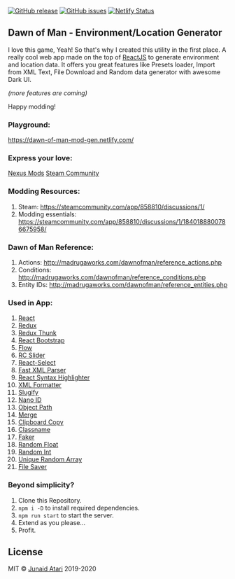 [![GitHub release](https://img.shields.io/github/v/release/blacksmoke26/dawn-of-man-generator)](https://github.com/blacksmoke26/dawn-of-man-generator/releases/latest) [![GitHub issues](https://img.shields.io/github/issues/blacksmoke26/dawn-of-man-generator?style=plastic)](https://github.com/blacksmoke26/dawn-of-man-generator/issues) [![Netlify Status](https://api.netlify.com/api/v1/badges/d15bd739-2ab5-4f27-bd99-9cf624936425/deploy-status)](https://app.netlify.com/sites/dawn-of-man-mod-gen/deploys)

## Dawn of Man - Environment/Location Generator
I love this game, Yeah! So that's why I created this utility in the first place. A really cool web app made on the top of [ReactJS](https://reactjs.org/docs/hooks-intro.html) to generate environment and location data. It offers you great features like Presets loader, Import from XML Text, File Download and Random data generator with awesome Dark UI.

*(more features are coming)*

Happy modding!

### Playground:
https://dawn-of-man-mod-gen.netlify.com/

### Express your love:
[Nexus Mods](https://www.nexusmods.com/dawnofman/mods/11)
[Steam Community](https://steamcommunity.com/app/858810/discussions/1/4203492762821163166/)

### Modding Resources:
1. Steam: https://steamcommunity.com/app/858810/discussions/1/
2. Modding essentials: https://steamcommunity.com/app/858810/discussions/1/1840188800786675958/

### Dawn of Man Reference:
1. Actions: http://madrugaworks.com/dawnofman/reference_actions.php
2. Conditions: http://madrugaworks.com/dawnofman/reference_conditions.php
3. Entity IDs: http://madrugaworks.com/dawnofman/reference_entities.php

### Used in App:
1. [React](https://reactjs.org)
2. [Redux](https://redux.js.org)
3. [Redux Thunk](https://github.com/reduxjs/redux-thunk)
4. [React Bootstrap](https://react-bootstrap.github.io/)
5. [Flow](https://flow.org/)
6. [RC Slider](http://react-component.github.io/slider/)
7. [React-Select](https://react-select.com/)
8. [Fast XML Parser](https://naturalintelligence.github.io/fast-xml-parser/)
9. [React Syntax Highlighter](https://github.com/react-syntax-highlighter/react-syntax-highlighter)
10. [XML Formatter](https://github.com/chrisbottin/xml-formatter#readme)
11. [Slugify](https://github.com/simov/slugify)
12. [Nano ID](https://www.npmjs.com/package/nanoid)
13. [Object Path](https://github.com/mariocasciaro/object-path)
14. [Merge](https://github.com/yeikos/js.merge)
15. [Clipboard Copy](https://github.com/feross/clipboard-copy)
16. [Classname](https://github.com/casperin/classname)
15. [Faker](https://github.com/Marak/Faker.js#readme)
16. [Random Float](https://github.com/sindresorhus/random-float#readme)
17. [Random Int](https://github.com/sindresorhus/random-int#readme)
18. [Unique Random Array](https://github.com/sindresorhus/unique-random-array#readme)
19. [File Saver](https://github.com/eligrey/FileSaver.js)

### Beyond simplicity?

1. Clone this Repository.
2. `npm i -D` to install required dependencies.
3. `npm run start` to start the server.
4. Extend as you please...
5. Profit.

## License

MIT © [Junaid Atari](mailto:mj.atari@gmail.com) 2019-2020
